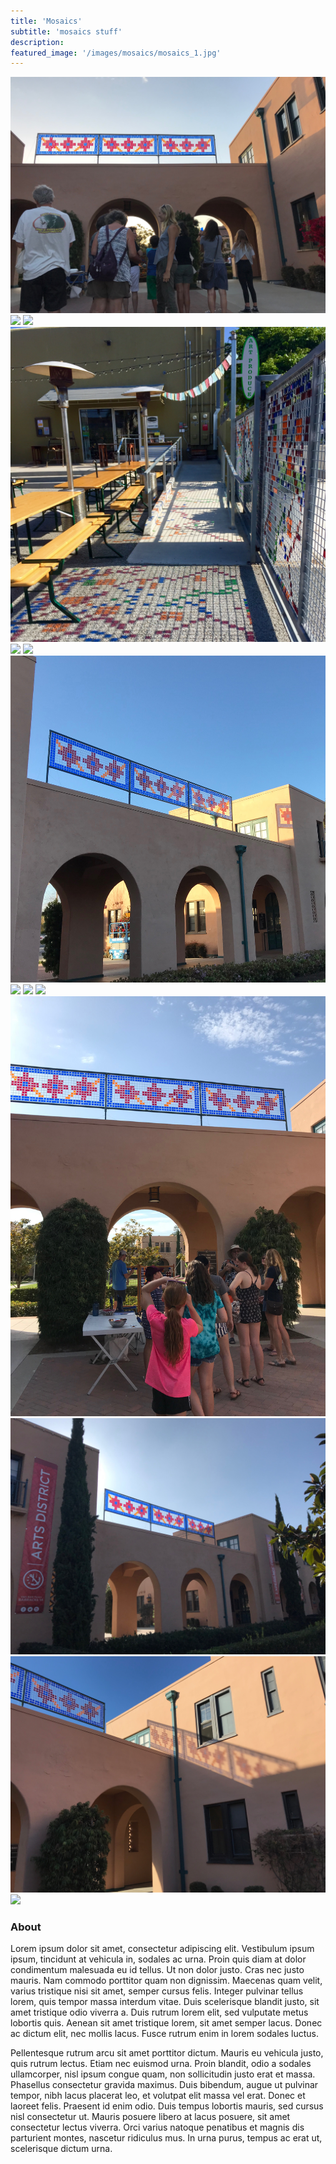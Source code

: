 ```yaml
---
title: 'Mosaics'
subtitle: 'mosaics stuff'
description:
featured_image: '/images/mosaics/mosaics_1.jpg'
---
```


<div class="gallery" data-columns="1">
	<img src="../images/mosaics/mosaics_1.jpg">
  <img src="../images/mosaics/mosaics_2.jpg">
  <img src="../images/mosaics/mosaics_3.jpg">
  <img src="../images/mosaics/mosaics_4.jpg">
  <img src="../images/mosaics/mosaics_5.jpg">
  <img src="../images/mosaics/mosaics_6.jpg">
  <img src="../images/mosaics/mosaics_7.jpg">
  <img src="../images/mosaics/mosaics_8.jpg">
  <img src="../images/mosaics/mosaics_9.jpg">
  <img src="../images/mosaics/mosaics_10.jpg">
  <img src="../images/mosaics/mosaics_11.jpg">
  <img src="../images/mosaics/mosaics_12.jpg">
  <img src="../images/mosaics/mosaics_13.jpg">
  <img src="../images/mosaics/mosaics_14.jpg">
</div>

### About

Lorem ipsum dolor sit amet, consectetur adipiscing elit. Vestibulum ipsum ipsum, tincidunt at vehicula in, sodales ac urna. Proin quis diam at dolor condimentum malesuada eu id tellus. Ut non dolor justo. Cras nec justo mauris. Nam commodo porttitor quam non dignissim. Maecenas quam velit, varius tristique nisi sit amet, semper cursus felis. Integer pulvinar tellus lorem, quis tempor massa interdum vitae. Duis scelerisque blandit justo, sit amet tristique odio viverra a. Duis rutrum lorem elit, sed vulputate metus lobortis quis. Aenean sit amet tristique lorem, sit amet semper lacus. Donec ac dictum elit, nec mollis lacus. Fusce rutrum enim in lorem sodales luctus.

Pellentesque rutrum arcu sit amet porttitor dictum. Mauris eu vehicula justo, quis rutrum lectus. Etiam nec euismod urna. Proin blandit, odio a sodales ullamcorper, nisl ipsum congue quam, non sollicitudin justo erat et massa. Phasellus consectetur gravida maximus. Duis bibendum, augue ut pulvinar tempor, nibh lacus placerat leo, et volutpat elit massa vel erat. Donec et laoreet felis. Praesent id enim odio. Duis tempus lobortis mauris, sed cursus nisl consectetur ut. Mauris posuere libero at lacus posuere, sit amet consectetur lectus viverra. Orci varius natoque penatibus et magnis dis parturient montes, nascetur ridiculus mus. In urna purus, tempus ac erat ut, scelerisque dictum urna.
